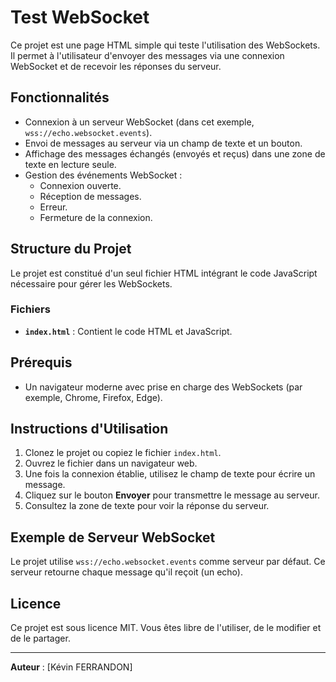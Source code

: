 # Test WebSocket

Ce projet est une page HTML simple qui teste l'utilisation des WebSockets. Il permet à l'utilisateur d'envoyer des messages via une connexion WebSocket et de recevoir les réponses du serveur.

## Fonctionnalités

- Connexion à un serveur WebSocket (dans cet exemple, `wss://echo.websocket.events`).
- Envoi de messages au serveur via un champ de texte et un bouton.
- Affichage des messages échangés (envoyés et reçus) dans une zone de texte en lecture seule.
- Gestion des événements WebSocket :
  - Connexion ouverte.
  - Réception de messages.
  - Erreur.
  - Fermeture de la connexion.

## Structure du Projet

Le projet est constitué d'un seul fichier HTML intégrant le code JavaScript nécessaire pour gérer les WebSockets.

### Fichiers

- **`index.html`** : Contient le code HTML et JavaScript.

## Prérequis

- Un navigateur moderne avec prise en charge des WebSockets (par exemple, Chrome, Firefox, Edge).

## Instructions d'Utilisation

1. Clonez le projet ou copiez le fichier `index.html`.
2. Ouvrez le fichier dans un navigateur web.
3. Une fois la connexion établie, utilisez le champ de texte pour écrire un message.
4. Cliquez sur le bouton **Envoyer** pour transmettre le message au serveur.
5. Consultez la zone de texte pour voir la réponse du serveur.

## Exemple de Serveur WebSocket

Le projet utilise `wss://echo.websocket.events` comme serveur par défaut. Ce serveur retourne chaque message qu'il reçoit (un echo). 


## Licence

Ce projet est sous licence MIT. Vous êtes libre de l'utiliser, de le modifier et de le partager.

---
**Auteur** : [Kévin FERRANDON]
